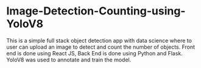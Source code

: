 # Image-Detection-Counting-using-YoloV8
This is a simple full stack object detection app with data science where to user can upload an image to detect and count the number of objects. Front end is done using React JS, Back End is done using Python and Flask. YoloV8 was used to annotate and train the model.
